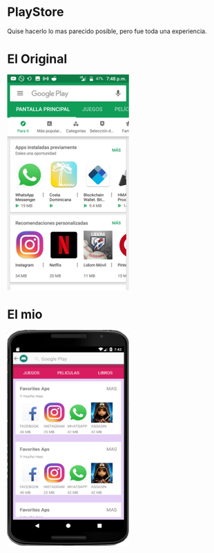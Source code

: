 # PlayStore 
Quise hacerlo lo mas parecido posible, pero fue toda una experiencia.

# El Original

<img src="https://github.com/franklindominguez08/PlayStore/blob/master/app/src/main/res/resource/playOriginal.png" align="center" height="500px" width="282px"/>

# El mio
<img src="https://github.com/franklindominguez08/PlayStore/blob/master/app/src/main/res/resource/GooglePlay.png" align="center" height="500px" width="282px"/>

